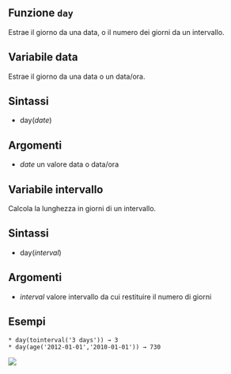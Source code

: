 ## Funzione `day`

Estrae il giorno da una data, o il numero dei giorni da un intervallo.

## Variabile data

Estrae il giorno da una data o un data/ora.

## Sintassi

* day(_date_)

## Argomenti

* _date_ un valore data o data/ora

## Variabile intervallo

Calcola la lunghezza in giorni di un intervallo.

## Sintassi 

* day(_interval_)

## Argomenti

* _interval_ valore intervallo da cui restituire il numero di giorni

## Esempi
```
* day(tointerval('3 days')) → 3
* day(age('2012-01-01','2010-01-01')) → 730
```

![](/img/data_e_ora/day1.png)